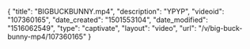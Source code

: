 {
    "title": "BIGBUCKBUNNY.mp4",
    "description": "YPYP",
    "videoid": "107360165",
    "date_created": "1501553104",
    "date_modified": "1516062549",
    "type": "captivate",
    "layout": "video",
    "url": "\/v\/big-buck-bunny-mp4\/107360165"
}
